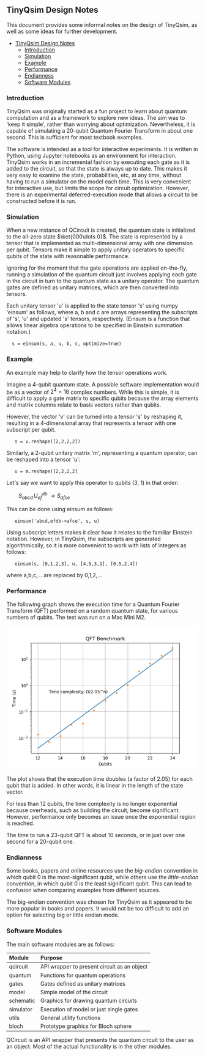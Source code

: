 ## TinyQsim Design Notes

This document provides some informal notes on the design of TinyQsim, as well as some ideas for further development.

<!-- TOC -->

- [TinyQsim Design Notes](#tinyqsim-design-notes)
  - [Introduction](#introduction)
  - [Simulation](#simulation)
  - [Example](#example)
  - [Performance](#performance)
  - [Endianness](#endianness)
  - [Software Modules](#software-modules)

<!-- TOC -->


### Introduction

TinyQsim was originally started as a fun project to learn about quantum computation and as a framework to explore new ideas. The aim was to 'keep it simple', rather than worrying about optimization. Nevertheless, it is capable of simulating a 20-qubit Quantum Fourier Transform in about one second. This is sufficient for most textbook examples.

The software is intended as a tool for interactive experiments. It is written in Python, using Jupyter notebooks as an environment for interaction. TinyQsim works in an incremental fashion by executing each gate as it is added to the circuit, so that the state is always up to date. This makes it very easy to examine the state, probabilities, etc, at any time, without having to run a simulator on the model each time. This is very convenient for interactive use, but limits the scope for circuit optimization. However, there is an experimental deferred-execution mode that allows a circuit to be constructed before it is run.

### Simulation

When a new instance of QCircuit is created, the quantum state is initialized to the all-zero state $\ket{000\dots 0}$. The state is represented by a tensor that is implemented as multi-dimensional array with one dimension per qubit. Tensors make it simple to apply unitary operators to specific qubits of the state with reasonable performance.

Ignoring for the moment that the gate operations are applied on-the-fly, running a simulation of the quantum circuit just involves applying each gate in the circuit in turn to the quantum state as a unitary operator. The quantum gates are defined as unitary matrices, which are then converted into tensors.

Each unitary tensor 'u' is applied to the state tensor 's' using numpy 'einsum' as follows, where a, b and c are arrays representing the subscripts of 's', 'u' and updated 's' tensors, respectively. (Einsum is a function that allows linear algebra operations to be specified in Einstein summation notation.)

```
  s = einsum(s, a, u, b, c, optimize=True)
```

### Example

An example may help to clarify how the tensor operations work.

Imagine a 4-qubit quantum state. A possible software implementation would be as a vector of $2^4=16$ complex numbers. While this is simple, it is difficult to apply a gate matrix to specific qubits because the array elements and matrix columns relate to basis vectors rather than qubits.

However, the vector 'v' can be turned into a tensor 's' by reshaping it, resulting in a 4-dimensional array that represents a tensor with one subscript per qubit.

```
   s = v.reshape([2,2,2,2])
```

Similarly, a 2-qubit unitary matrix 'm', representing a quantum operator, can be reshaped into a tensor 'u':
```
   u = m.reshape([2,2,2,2]
```
Let's say we want to apply this operator to qubits (3, 1) in that order:

$\qquad S_{abcd}\,U_{ef}^{db}\,\rightarrow S_{afce}$

This can be done using einsum as follows:
```
   einsum('abcd,efdb->afce', s, u)
```

Using subscript letters makes it clear how it relates to the familiar Einstein notation. However, in TinyQsim, the subscripts are generated algorithmically, so it is more convenient to work with lists of integers as follows:

```
   einsum(s, [0,1,2,3], u, [4,5,3,1], [0,5,2,4])
```

where a,b,c,... are replaced by 0,1,2,...

### Performance

The following graph shows the execution time for a Quantum Fourier Transform (QFT) performed on a random quantum state, for various numbers of qubits. The test was run on a Mac Mini M2.

<div style="text-align: center;">
<img src="assets_dnotes/QFT_benchmark.png" alt="QFT_benchmark" width="500"/>
</div>

The plot shows that the execution time doubles (a factor of 2.05) for each qubit that is added. In other words, it is linear in the length of the state vector.

For less than 12 qubits, the time complexity is no longer exponential because overheads, such as building the circuit, become significant. However, performance only becomes an issue once the exponential region is reached.

The time to run a 23-qubit QFT is about 10 seconds, or in just over one second for a 20-qubit one.

### Endianness

Some books, papers and online resources use the *big-endian* convention in which qubit 0 is the most-significant qubit, while others use the *little-endian* convention, in which qubit 0 is the least significant qubit. This can lead to confusion when comparing examples from different sources.

The big-endian convention was chosen for TinyQsim as it appeared to be more popular in books and papers. It would not be too difficult to add an option for selecting big or little endian mode.

### Software Modules

The main software modules are as follows:

| Module    | Purpose                                             | 
|:----------|:----------------------------------------------------|
| qcircuit  | API wrapper to present circuit as an object         |
| quantum   | Functions for quantum operations                    |       
| gates     | Gates defined as unitary matrices                   |
| model     | Simple model of the circuit                         |
| schematic | Graphics for drawing quantum circuits               |
| simulator | Execution of model or just single gates             |
| utils     | General utility functions                           |
| bloch     | Prototype graphics for Bloch sphere                 |

QCircuit is an API wrapper that presents the quantum circuit to the user as an object. Most of the actual functionality is in the other modules.
